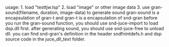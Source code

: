 usage: 1. load "testtjw.lsp"
       2. load "image" or other image data
       3. use gran-sound(filename, duration, image-data) to generate sound
gran-sound is a encapsulation of gran-t and gran-t is a encapsulation of snd-gran
before you run the gran-sound function, you should use snd-juce-import to load dsp.dll first.
after generating sound, you should use snd-juce-free to unload dll.
you can find snd-gran's definition in the header sndfnintdefs.h and dsp source code in the juce_dll_text folder.